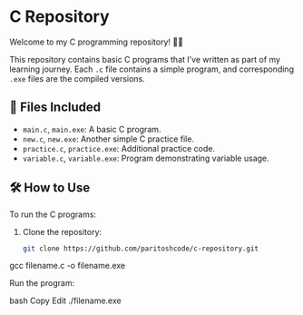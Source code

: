 # C Repository

Welcome to my C programming repository! 👨‍💻

This repository contains basic C programs that I’ve written as part of my learning journey. Each `.c` file contains a simple program, and corresponding `.exe` files are the compiled versions.

## 📁 Files Included

- `main.c`, `main.exe`: A basic C program.
- `new.c`, `new.exe`: Another simple C practice file.
- `practice.c`, `practice.exe`: Additional practice code.
- `variable.c`, `variable.exe`: Program demonstrating variable usage.

## 🛠️ How to Use

To run the C programs:

1. Clone the repository:
   ```bash
   git clone https://github.com/paritoshcode/c-repository.git
gcc filename.c -o filename.exe


Run the program:

bash
Copy
Edit
./filename.exe
